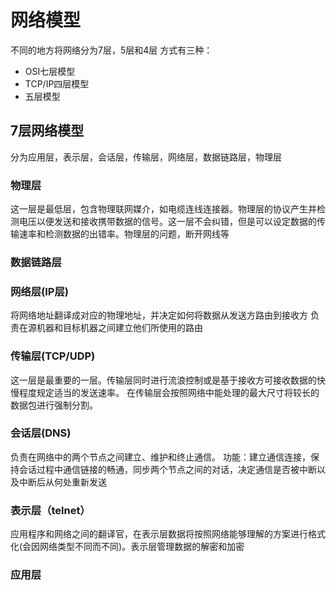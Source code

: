 # 网络模型
不同的地方将网络分为7层，5层和4层
方式有三种：
- OSI七层模型
- TCP/IP四层模型
- 五层模型
 
## 7层网络模型
分为应用层，表示层，会话层，传输层，网络层，数据链路层，物理层

### 物理层
这一层是最低层，包含物理联网媒介，如电缆连线连接器。物理层的协议产生并检测电压以便发送和接收携带数据的信号。这一层不会纠错，但是可以设定数据的传输速率和检测数据的出错率。物理层的问题，断开网线等
### 数据链路层

### 网络层(IP层)
将网络地址翻译成对应的物理地址，并决定如何将数据从发送方路由到接收方
负责在源机器和目标机器之间建立他们所使用的路由

### 传输层(TCP/UDP)
这一层是最重要的一层。传输层同时进行流浪控制或是基于接收方可接收数据的快慢程度规定适当的发送速率。
在传输层会按照网络中能处理的最大尺寸将较长的数据包进行强制分割。
### 会话层(DNS)
负责在网络中的两个节点之间建立、维护和终止通信。
功能：建立通信连接，保持会话过程中通信链接的畅通，同步两个节点之间的对话，决定通信是否被中断以及中断后从何处重新发送
### 表示层（telnet）
应用程序和网络之间的翻译官，在表示层数据将按照网络能够理解的方案进行格式化(会因网络类型不同而不同)。表示层管理数据的解密和加密

### 应用层



















